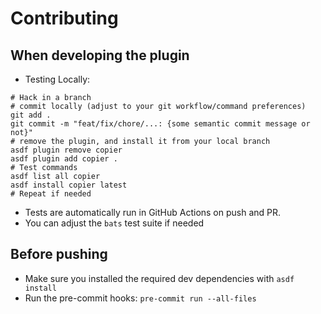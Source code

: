 # Contributing

## When developing the plugin

- Testing Locally:

```shell
# Hack in a branch
# commit locally (adjust to your git workflow/command preferences)
git add .
git commit -m "feat/fix/chore/...: {some semantic commit message or not}"
# remove the plugin, and install it from your local branch
asdf plugin remove copier
asdf plugin add copier .
# Test commands
asdf list all copier
asdf install copier latest
# Repeat if needed
```

- Tests are automatically run in GitHub Actions on push and PR.
- You can adjust the `bats` test suite if needed

## Before pushing

- Make sure you installed the required dev dependencies with `asdf install`
- Run the pre-commit hooks: `pre-commit run --all-files`
